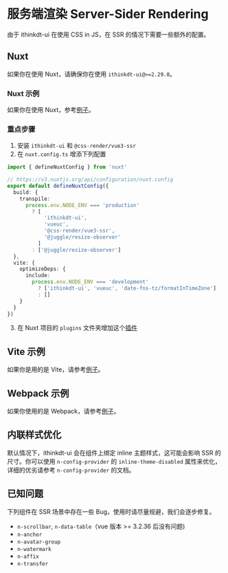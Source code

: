 # 服务端渲染 Server-Sider Rendering

由于 ithinkdt-ui 在使用 CSS in JS，在 SSR 的情况下需要一些额外的配置。

## Nuxt

如果你在使用 Nuxt，请确保你在使用 `ithinkdt-ui@>=2.29.0`。

### Nuxt 示例

如果你在使用 Nuxt，参考[例子](https://github.com/07akioni/ithinkdt-ui-nuxt-demo)。

### 重点步骤

1. 安装 `ithinkdt-ui` 和 `@css-render/vue3-ssr`
2. 在 `nuxt.config.ts` 增添下列配置

```ts
import { defineNuxtConfig } from 'nuxt'

// https://v3.nuxtjs.org/api/configuration/nuxt.config
export default defineNuxtConfig({
  build: {
    transpile:
      process.env.NODE_ENV === 'production'
        ? [
            'ithinkdt-ui',
            'vueuc',
            '@css-render/vue3-ssr',
            '@juggle/resize-observer'
          ]
        : ['@juggle/resize-observer']
  },
  vite: {
    optimizeDeps: {
      include:
        process.env.NODE_ENV === 'development'
          ? ['ithinkdt-ui', 'vueuc', 'date-fns-tz/formatInTimeZone']
          : []
    }
  }
})
```

3. 在 Nuxt 项目的 `plugins` 文件夹增加这个[插件](https://github.com/07akioni/ithinkdt-ui-nuxt-demo/blob/main/plugins/ithinkdt-ui.ts)

## Vite 示例

如果你是用的是 Vite，请参考[例子](https://github.com/07akioni/ithinkdt-ui-vite-ssr)。

## Webpack 示例

如果你使用的是 Webpack，请参考[例子](https://github.com/liuzw2579/ithinkdt-ui/tree/ithinkdt/playground/ssr)。

## 内联样式优化

默认情况下，ithinkdt-ui 会在组件上绑定 inline 主题样式，这可能会影响 SSR 的尺寸。你可以使用 `n-config-provider` 的 `inline-theme-disabled` 属性来优化，详细的优劣请参考 `n-config-provider` 的文档。

## 已知问题

下列组件在 SSR 场景中存在一些 Bug，使用时请尽量规避，我们会逐步修复。

- `n-scrollbar`, `n-data-table`（vue 版本 >= 3.2.36 后没有问题)
- `n-anchor`
- `n-avatar-group`
- `n-watermark`
- `n-affix`
- `n-transfer`
